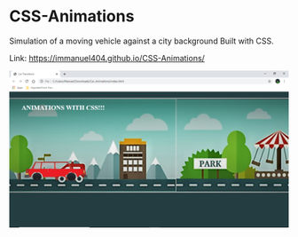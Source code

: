 # CSS-Animations
Simulation of a moving vehicle against a city background Built with CSS.

Link: https://immanuel404.github.io/CSS-Animations/

![](css_animations.png)
